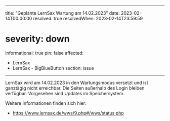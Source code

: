 
---
title: "Geplante LernSax Wartung am 14.02.2023"
date: 2023-02-14T00:00:00
resolved: true
resolvedWhen: 2023-02-14T23:59:59
# severity: down
informational: true
pin: false 
affected:
- LernSax
- LernSax - BigBlueButton
section: issue
---

LernSax wird am 14.02.2023 in den Wartungsmodus versetzt und ist ganztägig nicht erreichbar. Die Seiten außerhalb des Login bleiben verfügbar. Vorgesehen sind Updates im Speichersystem.

Weitere Informationen finden sich hier:

* https://www.lernsax.de/wws/9.php#/wws/status.php
